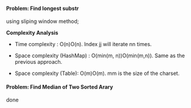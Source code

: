 #### Problem: Find longest substr

using sliping window method;

**Complexity Analysis**

- Time complexity : O(n)O(n). Index jj will iterate nn times.

- Space complexity (HashMap) : O(min(m, n))O(min(m,n)). Same as the previous approach.

- Space complexity (Table): O(m)O(m). mm is the size of the charset.

#### Problem: Find Median of Two Sorted Arary

done
